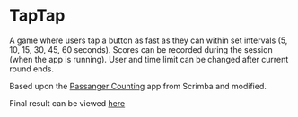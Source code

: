 # TapTap

A game where users tap a button as fast as they can within set intervals (5, 10, 15, 30, 45, 60 seconds). Scores can be recorded during the session (when the app is running). User and time limit can be changed after current round ends.  

Based upon the [Passanger Counting](https://scrimba.com/learn/learnjavascript) app from Scrimba and modified.

Final result can be viewed [here](https://xfallingduskx.github.io/TapTap/)
